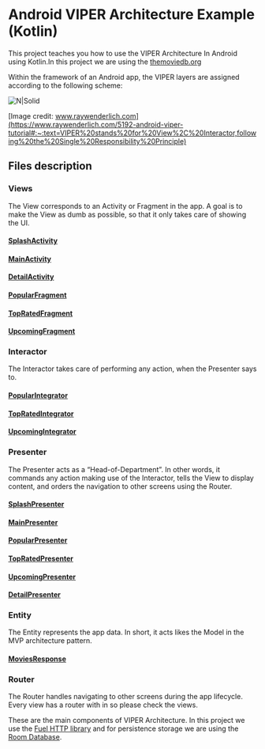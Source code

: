 # Android VIPER Architecture Example (Kotlin)

This project teaches you how to use the VIPER Architecture In Android using Kotlin.In this project we are using the [themoviedb.org](https://developers.themoviedb.org/4/getting-started/authorization)

Within the framework of an Android app, the VIPER layers are assigned according to the following scheme:


![N|Solid](https://koenig-media.raywenderlich.com/uploads/2018/02/viper-scheme-480x273.png)

[Image credit: www.raywenderlich.com](https://www.raywenderlich.com/5192-android-viper-tutorial#:~:text=VIPER%20stands%20for%20View%2C%20Interactor,following%20the%20Single%20Responsibility%20Principle)

## Files description 


### Views
The View corresponds to an Activity or Fragment in the app. A goal is to make the View as dumb as possible, so that it only takes care of showing the UI.
#### [SplashActivity](https://github.com/pankajjangid/MovieDemo/blob/master/app/src/main/java/com/demo/themoviedb/view/acitivty/SplashActivity.kt)
#### [MainActivity](https://github.com/pankajjangid/MovieDemo/blob/master/app/src/main/java/com/demo/themoviedb/MainActivity.kt)
#### [DetailActivity](https://github.com/pankajjangid/MovieDemo/blob/master/app/src/main/java/com/demo/themoviedb/view/acitivty/DetailActivity.kt)
#### [PopularFragment](https://github.com/pankajjangid/MovieDemo/blob/master/app/src/main/java/com/demo/themoviedb/view/fragments/PopularFragment.kt)
#### [TopRatedFragment](https://github.com/pankajjangid/MovieDemo/blob/master/app/src/main/java/com/demo/themoviedb/view/fragments/TopRatedFragment.kt)
#### [UpcomingFragment](https://github.com/pankajjangid/MovieDemo/blob/master/app/src/main/java/com/demo/themoviedb/view/fragments/UpcomingFragment.kt)


### Interactor  
The Interactor takes care of performing any action, when the Presenter says to.

#### [PopularIntegrator](https://github.com/pankajjangid/MovieDemo/blob/master/app/src/main/java/com/demo/themoviedb/interactor/PopularIntegrator.kt)
#### [TopRatedIntegrator](https://github.com/pankajjangid/MovieDemo/blob/master/app/src/main/java/com/demo/themoviedb/interactor/TopRatedIntegrator.kt)
#### [UpcomingIntegrator](https://github.com/pankajjangid/MovieDemo/blob/master/app/src/main/java/com/demo/themoviedb/interactor/UpcomingIntegrator.kt)
### Presenter 
The Presenter acts as a “Head-of-Department”. In other words, it commands any action making use of the Interactor, tells the View to display content, and orders the navigation to other screens using the Router.

#### [SplashPresenter](https://github.com/pankajjangid/MovieDemo/blob/master/app/src/main/java/com/demo/themoviedb/presenter/SplashPresenter.kt)
#### [MainPresenter](https://github.com/pankajjangid/MovieDemo/blob/master/app/src/main/java/com/demo/themoviedb/presenter/MainPresenter.kt)
#### [PopularPresenter](https://github.com/pankajjangid/MovieDemo/blob/master/app/src/main/java/com/demo/themoviedb/presenter/PopularPresenter.kt)
#### [TopRatedPresenter](https://github.com/pankajjangid/MovieDemo/blob/master/app/src/main/java/com/demo/themoviedb/presenter/TopRatedPresenter.kt)
#### [UpcomingPresenter](https://github.com/pankajjangid/MovieDemo/blob/master/app/src/main/java/com/demo/themoviedb/presenter/UpcomingPresenter.kt)
#### [DetailPresenter](https://github.com/pankajjangid/MovieDemo/blob/master/app/src/main/java/com/demo/themoviedb/presenter/DetailPresenter.kt)

### Entity  

The Entity represents the app data. In short, it acts likes the Model in the MVP architecture pattern.

#### [MoviesResponse](https://github.com/pankajjangid/MovieDemo/blob/master/app/src/main/java/com/demo/themoviedb/entity/MoviesResponse.kt)

### Router 

The Router handles navigating to other screens during the app lifecycle. Every view has a router with in so please check the views.

These are the main components of VIPER Architecture. In this project we use the [Fuel HTTP library](https://github.com/kittinunf/Fuel) and for persistence storage we are using the [Room Database](https://developer.android.com/training/data-storage/room).

